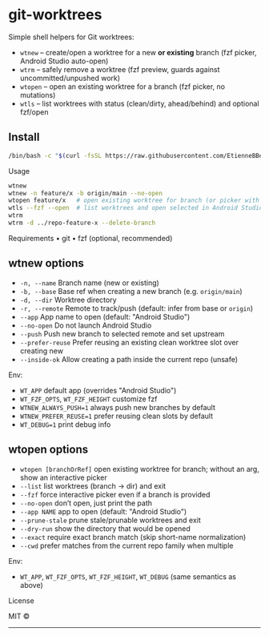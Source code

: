# git-worktrees

Simple shell helpers for Git worktrees:

- `wtnew` – create/open a worktree for a new **or existing** branch (fzf picker, Android Studio auto-open)
- `wtrm`  – safely remove a worktree (fzf preview, guards against uncommitted/unpushed work)
- `wtopen` – open an existing worktree for a branch (fzf picker, no mutations)
- `wtls` – list worktrees with status (clean/dirty, ahead/behind) and optional fzf/open

## Install

```bash
/bin/bash -c "$(curl -fsSL https://raw.githubusercontent.com/EtienneBBeaulac/git-worktrees/main/install.sh)"
```

Usage
```bash
wtnew
wtnew -n feature/x -b origin/main --no-open
wtopen feature/x   # open existing worktree for branch (or picker with no args)
wtls --fzf --open  # list worktrees and open selected in Android Studio
wtrm
wtrm -d ../repo-feature-x --delete-branch
```

Requirements
	•	git
	•	fzf (optional, recommended)

## wtnew options

- `-n, --name` Branch name (new or existing)
- `-b, --base` Base ref when creating a new branch (e.g. `origin/main`)
- `-d, --dir` Worktree directory
- `-r, --remote` Remote to track/push (default: infer from base or `origin`)
- `--app` App name to open (default: "Android Studio")
- `--no-open` Do not launch Android Studio
- `--push` Push new branch to selected remote and set upstream
- `--prefer-reuse` Prefer reusing an existing clean worktree slot over creating new
- `--inside-ok` Allow creating a path inside the current repo (unsafe)

Env:
- `WT_APP` default app (overrides "Android Studio")
- `WT_FZF_OPTS`, `WT_FZF_HEIGHT` customize fzf
- `WTNEW_ALWAYS_PUSH=1` always push new branches by default
- `WTNEW_PREFER_REUSE=1` prefer reusing clean slots by default
- `WT_DEBUG=1` print debug info

## wtopen options

- `wtopen [branchOrRef]` open existing worktree for branch; without an arg, show an interactive picker
- `--list` list worktrees (branch → dir) and exit
- `--fzf` force interactive picker even if a branch is provided
- `--no-open` don’t open, just print the path
- `--app NAME` app to open (default: "Android Studio")
- `--prune-stale` prune stale/prunable worktrees and exit
- `--dry-run` show the directory that would be opened
- `--exact` require exact branch match (skip short-name normalization)
- `--cwd` prefer matches from the current repo family when multiple

Env:
- `WT_APP`, `WT_FZF_OPTS`, `WT_FZF_HEIGHT`, `WT_DEBUG` (same semantics as above)

License

MIT ©  

---
